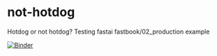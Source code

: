 # not-hotdog
Hotdog or not hotdog? 
Testing fastai fastbook/02_production example

[![Binder](https://mybinder.org/badge_logo.svg)](https://mybinder.org/v2/gh/danielgrumbles/not-hotdog/HEAD?filepath=%2Fvoila%2Frender%2Fgui.ipynb)
